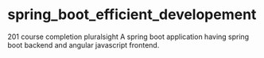 # spring_boot_efficient_developement
201 course completion pluralsight
A spring boot application having spring boot backend and angular javascript frontend.
